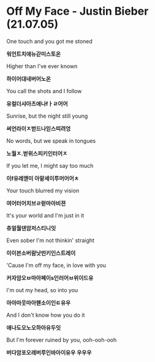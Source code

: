 # Off My Face - Justin Bieber (21.07.05)

One touch and you got me stoned

**워언트치애뉴갇미스토온**

Higher than I've ever known

**하이어대네버어노온**

You call the shots and I follow

**유컬더샤아츠애나fㅏㄹ어어**

Sunrise, but the night still young

**써언라이ㅈ벋드나읻스띠려엉**

No words, but we speak in tongues

**노월ㅈ.벋위스피키인터어ㅈ**

If you let me, I might say too much

**이f유레엗미 아맡세이투머어어ㅊ**

Your touch blurred my vision

**여어터어치브ㄹ럳마아비젼**

It's your world and I'm just in it

**츄얼월댄암저스티니잇**

Even sober I'm not thinkin' straight

**이이븐소버람낫띤키인스트레이** 

'Cause I'm off my face, in love with you

**커자암오ㅂ마아페이s인러어ㅂ위이드유**

I'm out my head, so into you

**아아마웃마아헫소이인ㅌ유우**

And I don't know how you do it

**애나도오노오하아유두잇**

But I'm forever ruined by you, ooh-ooh-ooh

**버다암포오레버루인바아이유우 우우우**
